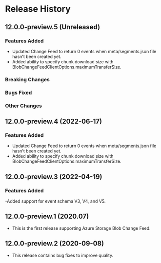 # Release History

## 12.0.0-preview.5 (Unreleased)

### Features Added

- Updated Change Feed to return 0 events when meta/segments.json file hasn't been created yet.
- Added ability to specify chunk download size with BlobChangeFeedClientOptions.maximumTransferSize.

### Breaking Changes

### Bugs Fixed

### Other Changes

## 12.0.0-preview.4 (2022-06-17)

### Features Added

- Updated Change Feed to return 0 events when meta/segments.json file hasn't been created yet.
- Added ability to specify chunk download size with BlobChangeFeedClientOptions.maximumTransferSize.

## 12.0.0-preview.3 (2022-04-19)

### Features Added

-Added support for event schema V3, V4, and V5.

## 12.0.0-preview.1 (2020.07)

- This is the first release supporting Azure Storage Blob Change Feed.

## 12.0.0-preview.2 (2020-09-08)

- This release contains bug fixes to improve quality.
